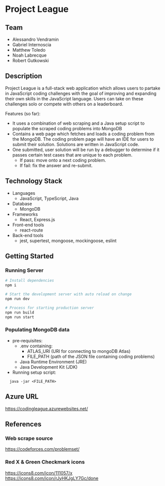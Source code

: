 # Project League
## Team
- Alessandro Vendramin
- Gabriel Internoscia
- Matthew Toledo
- Noah Labrecque
- Robert Gutkowski

## Description
Project League is a full-stack web application which allows users to partake in JavaScript coding challenges with the goal of improving and expanding their own skills in the JavaScript language. Users can take on these challenges solo or compete with others on a leaderboard.

Features (so far):
- It uses a combination of web scraping and a Java setup script to populate the scraped coding problems into MongoDB
- Contains a web page which fetches and loads a coding problem from the MongoDB. The coding problem page will have an IDE for users to submit their solution. Solutions are written in JavaScript code.
- One submitted, user solution will be run by a debugger to determine if it passes certain test cases that are unique to each problem.
  - If pass: move onto a next coding problem.
  - If fail: fix the answer and re-submit.

## Technology Stack
- Languages
  - JavaScript, TypeScript, Java
- Database
  - MongoDB
- Frameworks
  - React, Express.js
- Front-end tools
  - react-route
- Back-end tools
  - jest, supertest, mongoose, mockingoose, eslint
## Getting Started
### Running Server

```sh
# Install dependencies
npm i

# Start the development server with auto reload on change
npm run dev

# Process for starting production server
npm run build
npm run start
```
### Populating MongoDB data

- pre-requisites:
  -  .env containing:
      - ATLAS_URI (URI for connecting to mongoDB Atlas)
      - FILE_PATH (path of the JSON file containing coding problems)
  - Java Runtime Environment (JRE)
  - Java Development Kit (JDK)
- Running setup script:

```
  java -jar <FILE_PATH>
```

## Azure URL
https://codingleague.azurewebsites.net/

## References
### Web scrape source
https://codeforces.com/problemset/

### Red X & Green Checkmark icons
https://icons8.com/icon/111057/x 
https://icons8.com/icon/rJyHKJgLY7Gc/done
